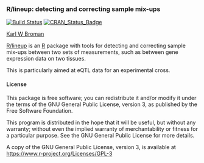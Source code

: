 ### R/lineup: detecting and correcting sample mix-ups

[![Build Status](https://travis-ci.org/kbroman/lineup.svg?branch=master)](https://travis-ci.org/kbroman/lineup)
[![CRAN_Status_Badge](https://www.r-pkg.org/badges/version/lineup)](https://cran.r-project.org/package=lineup)

[Karl W Broman](http://kbroman.org)

[R/lineup](https://github.com/kbroman/lineup) is an
[R](https://www.r-project.org) package with tools for detecting and
correcting sample mix-ups between two sets of measurements, such as
between gene expression data on two tissues.

This is particularly aimed at eQTL data for an experimental cross.

#### License

This package is free software; you can redistribute it and/or modify it
under the terms of the GNU General Public License, version 3, as
published by the Free Software Foundation.

This program is distributed in the hope that it will be useful, but
without any warranty; without even the implied warranty of
merchantability or fitness for a particular purpose.  See the GNU
General Public License for more details.

A copy of the GNU General Public License, version 3, is available at
<https://www.r-project.org/Licenses/GPL-3>
